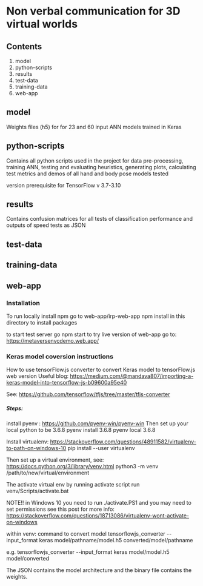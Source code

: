 # Non verbal communication for 3D virtual worlds

## Contents

1. model
2. python-scripts
3. results
4. test-data
5. training-data
6. web-app

## model

Weights files (h5) for for 23 and 60 input ANN models trained in Keras

## python-scripts
Contains all python scripts used in the project for data pre-processing, training ANN, testing and evaluating heuristics, generating plots, calculating test metrics and demos of all hand and body pose models tested

version prerequisite for TensorFlow v 3.7-3.10

## results
Contains confusion matrices for all tests of classification performance and outputs of speed tests as JSON

## test-data

## training-data

## web-app


### Installation
To run locally
install npm
go to web-app/irp-web-app
npm install in this directory to install packages

to start test server go npm start
to try live version of web-app go to: https://metaversenvcdemo.web.app/


### Keras model coversion instructions

How to use tensorFlow.js converter to convert Keras model to tensorFlow.js web version
Useful blog: https://medium.com/@mandava807/importing-a-keras-model-into-tensorflow-js-b09600a95e40

See: https://github.com/tensorflow/tfjs/tree/master/tfjs-converter

##### Steps:
install pyenv : https://github.com/pyenv-win/pyenv-win
Then set up your local python to be 3.6.8
pyenv install 3.6.8
pyenv local 3.6.8

Install virtualenv: https://stackoverflow.com/questions/48911582/virtualenv-to-path-on-windows-10
pip install --user virtualenv

Then set up a virtual environment, see: https://docs.python.org/3/library/venv.html
python3 -m venv /path/to/new/virtual/environment

The activate virtual env by running activate script
run venv/Scripts/activate.bat

NOTE!! in Windows 10 you need to run ./activate.PS1
and you may need to set permissions see this post for more info: https://stackoverflow.com/questions/18713086/virtualenv-wont-activate-on-windows

within venv: command to convert model
tensorflowjs_converter --input_format keras model/pathname/model.h5 converted/model/pathname

e.g.
tensorflowjs_converter --input_format keras model/model.h5 model/converted

The JSON contains the model architecture and the binary file contains the weights.




